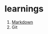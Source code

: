 # learnings
1. [Markdown](https://github.com/sam12boy/learnings/blob/main/markdown_cheatsheet.md)
2. Git
